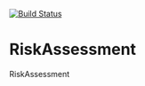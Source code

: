 [![Build Status](https://dev.azure.com/francoisvanstaden/SAPUI5%20CICD/_apis/build/status/fvsgit.RiskAssessment?branchName=master)](https://dev.azure.com/francoisvanstaden/SAPUI5%20CICD/_build/latest?definitionId=2&branchName=master)

# RiskAssessment
RiskAssessment
